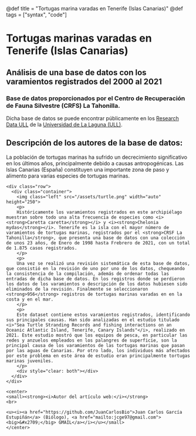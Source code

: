 @def title = "Tortugas marina varadas en Tenerife (Islas Canarias)"
@def tags = ["syntax", "code"]

# **Tortugas marinas varadas en Tenerife (Islas Canarias)**

## Análisis de una base de datos con los varamientos registrados del 2000 al 2021

### Base de datos proporcionados por el Centro de Recuperación de Fauna Silvestre (CRFS) La Tahonilla.

Dicha base de datos se puede encontrar públicamente en los [Research Data ULL](https://data.mendeley.com/datasets/p6wmtv6t5g/2) de la [Universidad de La Laguna (ULL)](https://www.ull.es/).

## Descripción de los autores de la base de datos:

La población de tortugas marinas ha sufrido un decrecimiento significativo en los últimos años, principalmente debido a causas antropogénicas. Las Islas Canarias (España) constituyen una importante zona de paso y alimento para varias especies de tortugas marinas.

~~~
<div class="row">
  <div class="container">
    <img class="left" src="/assets/turtle.png" width="auto" height="250">
    <p>
    Históricamente los varamientos registrados en este archipiélago muestran sobre todo una alta frecuencia de especies como <i><strong>Caretta caretta</strong></i> y <i><strong>Chelonia mydas</strong></i>. Tenerife es la isla con el mayor número de varamientos de tortugas marinas, registrados por el <strong>CRSF La Tahonilla</strong>, que presenta una base de datos con una colección de unos 23 años, de Enero de 1998 hasta Frebrero de 2021, con un total de 1.875 casos registrados. 
    </p> 
    <p>
    Una vez se realizó una revisión sistemática de esta base de datos, que consistió en la revisión de uno por uno de los datos, chequeando la consistencia de la compilación, además de ordenar todas las entradas de dicha base de datos. En los registros donde se perdieron los datos de los varamientos o descripción de los datos hubiesen sido eliminados de la revisión. Finalmente se seleccionaron <strong>956</strong> registros de tortugas marinas varadas en en la costa y en el mar.
    </p>      
    <p>
    Este dataset contiene estos varamientos registrados, identificando sus principales causas. Han sido analizadas en el estudio titulado <i>"Sea Turtle Stranding Records and fishing interactions on an Oceanic Atlantic Island, Tenerife, Canary Islands"</i>, realizado en 2021. Este estudio mostró que los equipos de pesca, en particular las redes y anzuelos empleados en los palangres de superficie, son la principal causa de los varamientos de las tortugas marinas que pasan por las aguas de Canarias. Por otro lado, los individuos más afectados por este problema en este área de estudio eran principalmente tortugas marinas juveniles.
    </p>
    <div style="clear: both"></div>      
  </div>
</div>
~~~
 
~~~
<center>
<small><strong><i>Autor del artículo web:</i></strong>
<br>

<u><i><a href="https://github.com/JuanCarlosBio">Juan Carlos García Estupiñán</a> (Biólogo), <a href="mailto:jcge97@gmail.com"><big>&#x2709;</big> GMAIL</a></i></u></small> 
</center>
~~~ 
